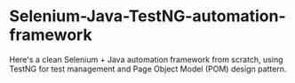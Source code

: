 # Selenium-Java-TestNG-automation-framework
Here's a clean Selenium + Java automation framework from scratch, using TestNG for test management and Page Object Model (POM) design pattern.
